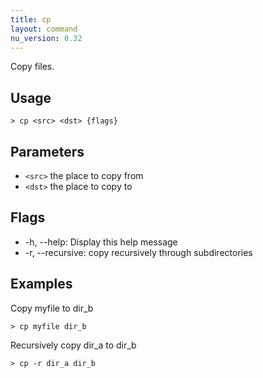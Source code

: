 ```yaml
---
title: cp
layout: command
nu_version: 0.32
---
```


Copy files.

## Usage

```shell
> cp <src> <dst> {flags}
```

## Parameters

- `<src>` the place to copy from
- `<dst>` the place to copy to

## Flags

- -h, --help: Display this help message
- -r, --recursive: copy recursively through subdirectories

## Examples

Copy myfile to dir_b

```shell
> cp myfile dir_b
```

Recursively copy dir_a to dir_b

```shell
> cp -r dir_a dir_b
```
